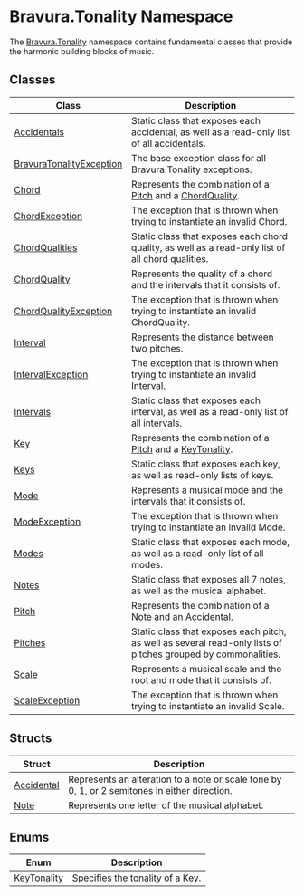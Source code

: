 # Bravura.Tonality Namespace

The [Bravura.Tonality](./Bravura.Tonality.md) namespace contains fundamental classes that provide the harmonic building blocks of music.

## Classes
| Class | Description |
| --- | --- |
| [Accidentals](./Accidentals.md) | Static class that exposes each accidental, as well as a read-only list of all accidentals. |
| [BravuraTonalityException](./BravuraTonalityException.md) | The base exception class for all Bravura.Tonality exceptions. |
| [Chord](./Chord.md) | Represents the combination of a [Pitch](./Pitch.md) and a [ChordQuality](./ChordQuality.md). |
| [ChordException](./ChordException.md) | The exception that is thrown when trying to instantiate an invalid Chord. |
| [ChordQualities](./ChordQualities.md) | Static class that exposes each chord quality, as well as a read-only list of all chord qualities. |
| [ChordQuality](./ChordQuality.md) | Represents the quality of a chord and the intervals that it consists of. |
| [ChordQualityException](./ChordQualityException.md) | The exception that is thrown when trying to instantiate an invalid ChordQuality. |
| [Interval](./Interval.md) | Represents the distance between two pitches. |
| [IntervalException](./IntervalException.md) | The exception that is thrown when trying to instantiate an invalid Interval. |
| [Intervals](./Intervals.md) | Static class that exposes each interval, as well as a read-only list of all intervals. |
| [Key](./Key.md) | Represents the combination of a [Pitch](./Pitch.md) and a [KeyTonality](./KeyTonality.md). |
| [Keys](./Keys.md) | Static class that exposes each key, as well as read-only lists of keys. |
| [Mode](./Mode.md) | Represents a musical mode and the intervals that it consists of. |
| [ModeException](./ModeException.md) | The exception that is thrown when trying to instantiate an invalid Mode. |
| [Modes](./Modes.md) | Static class that exposes each mode, as well as a read-only list of all modes. |
| [Notes](./Notes.md) | Static class that exposes all 7 notes, as well as the musical alphabet. |
| [Pitch](./Pitch.md) | Represents the combination of a [Note](./Note.md) and an [Accidental](./Accidental.md). |
| [Pitches](./Pitches.md) | Static class that exposes each pitch, as well as several read-only lists of pitches grouped by commonalities. |
| [Scale](./Scale) | Represents a musical scale and the root and mode that it consists of. |
| [ScaleException](./ScaleException.md) | The exception that is thrown when trying to instantiate an invalid Scale. |

## Structs
| Struct | Description |
| --- | --- |
| [Accidental](./Accidental.md) | Represents an alteration to a note or scale tone by 0, 1, or 2 semitones in either direction. |
| [Note](./Note.md) | Represents one letter of the musical alphabet. |

## Enums
| Enum | Description |
| --- | --- |
| [KeyTonality](./KeyTonality.md) | Specifies the tonality of a Key. |

